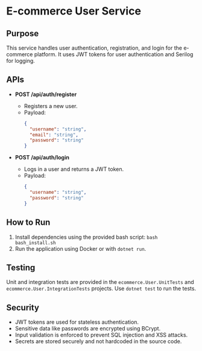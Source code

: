 # E-commerce User Service

## Purpose

This service handles user authentication, registration, and login for the e-commerce platform. It uses JWT tokens for user authentication and Serilog for logging.

## APIs

- **POST /api/auth/register**

  - Registers a new user.
  - Payload:
    ```json
    {
      "username": "string",
      "email": "string",
      "password": "string"
    }
    ```

- **POST /api/auth/login**
  - Logs in a user and returns a JWT token.
  - Payload:
    ```json
    {
      "username": "string",
      "password": "string"
    }
    ```

## How to Run

1. Install dependencies using the provided bash script: `bash bash_install.sh`
2. Run the application using Docker or with `dotnet run`.

## Testing

Unit and integration tests are provided in the `ecommerce.User.UnitTests` and `ecommerce.User.IntegrationTests` projects. Use `dotnet test` to run the tests.

## Security

- JWT tokens are used for stateless authentication.
- Sensitive data like passwords are encrypted using BCrypt.
- Input validation is enforced to prevent SQL injection and XSS attacks.
- Secrets are stored securely and not hardcoded in the source code.
